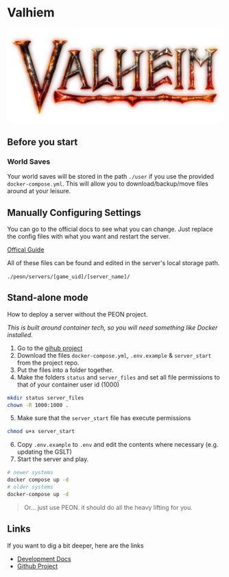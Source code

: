 # Valhiem

![Valhiem](../../images/game-logos/valhiem.png)

## Before you start

### World Saves

Your world saves will be stored in the path `./user` if you use the provided `docker-compose.yml`.
This will allow you to download/backup/move files around at your leisure.

## Manually Configuring Settings

You can go to the official docs to see what you can change. Just replace the config files with what you want and restart the server.

[Offical Guide](https://valheim.fandom.com/wiki/Valheim_Dedicated_Server#Manual_Setup)

All of these files can be found and edited in the server's local storage path.

`./peon/servers/[game_uid]/[server_name]/`

## Stand-alone mode

How to deploy a server without the PEON project.

*This is built around container tech, so you will need something like Docker installed.*

1. Go to the [gihub project](https://github.com/the-peon-project/peon-warplans/tree/main/valhiem)
2. Download the files `docker-compose.yml`, `.env.example` & `server_start` from the project repo.
3. Put the files into a folder together.
4. Make the folders `status` and `server_files` and set all file permissions to that of your container user id (1000)
```bash
mkdir status server_files
chown -R 1000:1000 .
```
5. Make sure that the `server_start` file has execute permissions
```bash
chmod u+x server_start
```
6. Copy `.env.example` to `.env` and edit the contents where necessary (e.g. updating the GSLT)
7. Start the server and play.
```bash
# newer systems
docker compose up -d
# older systems
docker-compose up -d 
```

> Or... just use PEON. it should do all the heavy lifting for you.

## Links

If you want to dig a bit deeper, here are the links

- [Development Docs](../../development/games/valhiem.md)
- [Github Project](https://github.com/the-peon-project/peon-warplans/tree/main/valhiem)
